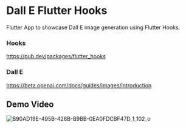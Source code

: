 # Dall E Flutter Hooks

Flutter App to showcase Dall E image generation using Flutter Hooks.

### Hooks
https://pub.dev/packages/flutter_hooks

### Dall E
https://beta.openai.com/docs/guides/images/introduction

## Demo Video
![B90AD19E-495B-426B-B9BB-0EA0FDCBF47D_1_102_o](https://user-images.githubusercontent.com/60012248/200109147-86b23781-b360-4dbe-b9c0-b90ad6b67d98.jpeg)
